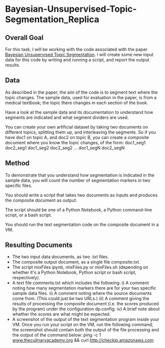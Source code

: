 # Bayesian-Unsupervised-Topic-Segmentation_Replica





## Overall Goal
For this task, I will be working with the code associated with the paper [Bayesian Unsupervised Topic Segmentation](https://www.aclweb.org/anthology/D08-1035.pdf). I will create some new input data for this code by writing and running a script, and report the output results.

## Data
As described in the paper, the aim of the code is to segment text where the topic changes.  The sample data, used for evaluation in the paper, is from a medical textbook; the topic there changes in each section of the book.

Have a look at the sample data and its documentation to understand how segments are indicated and what segment dividers are used.

You can create your own artificial dataset by taking two documents on different topics, splitting them up, and interleaving the segments.  So if you have doc1 on topic A, and doc2 on topic B, you can create a composite document where you know the topic changes, of the form:
doc1_seg1 doc2_seg1 doc1_seg2 doc2_seg2 ... doc1_segN doc2_segN
## Method
To demonstrate that you understand how segmentation is indicated in the sample data, you will count the number of segmentation markers in two specific files.

You should write a script that takes two documents as inputs and produces the composite document as output.

The script should be one of a Python Notebook, a Python command-line script, or a bash script.

You should run the text segmentation code on the composite document in a VM.

## Resulting Documents
* The two input data documents, as two .txt files.
* The composite output document, as a single file composite.txt. 
* The script mixFiles.ipynb, mixFiles.py or mixFiles.sh (depending on whether it's a Python Notebook, Python script or bash script, respectively). 
* A text file comments.txt which includes the following:
i) A comment noting how many segmentation markers there are for your two specific sample data files.
ii) A comment noting where the source documents come from. (This could just be two URLs.)
iii) A comment giving the results of processing the composite document  (i.e. the scores produced by the program) under the configuration dp.config.
iv) A brief note about whether the scores are what might be expected.  
* A screenshot of the output of the text segmentation program inside your VM. Once you run your script on the VM, run the following command; the screenshot should contain both the output of the file processing and the output of the command below:
ping -c 1 www.theculinaryacademy.org && curl http://checkip.amazonaws.com
